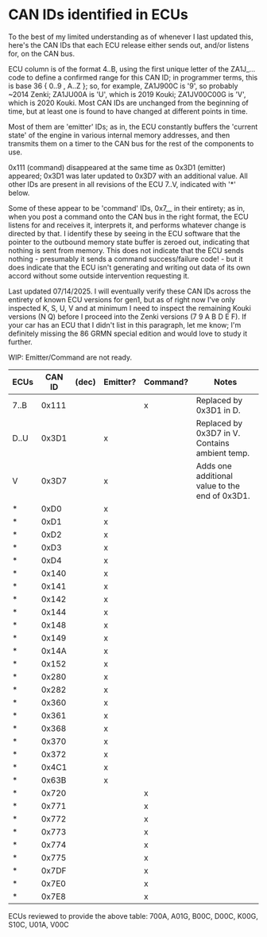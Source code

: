 # CAN IDs identified in ECUs

To the best of my limited understanding as of whenever I last updated this, here's the CAN IDs that each ECU release either sends out, and/or listens for, on the CAN bus.

ECU column is of the format 4..B, using the first unique letter of the ZA1J_... code to define a confirmed range for this CAN ID; in programmer terms, this is base 36 { 0..9 , A..Z }; so, for example, ZA1J900C is '9', so probably ~2014 Zenki; ZA1JU00A is 'U', which is 2019 Kouki; ZA1JV00C00G is 'V', which is 2020 Kouki. Most CAN IDs are unchanged from the beginning of time, but at least one is found to have changed at different points in time.

Most of them are 'emitter' IDs; as in, the ECU constantly buffers the 'current state' of the engine in various internal memory addresses, and then transmits them on a timer to the CAN bus for the rest of the components to use.

0x111 (command) disappeared at the same time as 0x3D1 (emitter) appeared; 0x3D1 was later updated to 0x3D7 with an additional value. All other IDs are present in all revisions of the ECU 7..V, indicated with '*' below.

Some of these appear to be 'command' IDs, 0x7__ in their entirety; as in, when you post a command onto the CAN bus in the right format, the ECU listens for and receives it, interprets it, and performs whatever change is directed by that. I identify these by seeing in the ECU software that the pointer to the outbound memory state buffer is zeroed out, indicating that nothing is sent from memory. This does not indicate that the ECU sends nothing - presumably it sends a command success/failure code! - but it does indicate that the ECU isn't generating and writing out data of its own accord without some outside intervention requesting it.

Last updated 07/14/2025. I will eventually verify these CAN IDs across the entirety of known ECU versions for gen1, but as of right now I've only inspected K, S, U, V and at minimum I need to inspect the remaining Kouki versions (N Q) before I proceed into the Zenki versions (7 9 A B D E F). If your car has an ECU that I didn't list in this paragraph, let me know; I'm definitely missing the 86 GRMN special edition and would love to study it further.

WIP: Emitter/Command are not ready.

| ECUs | CAN ID | (dec) | Emitter? | Command? | Notes |
| ---- | ------ | ----- | -------- | -------- | ----- |
| 7..B | 0x111  |       |          | x        | Replaced by 0x3D1 in D. |
| D..U | 0x3D1  |       | x        |          | Replaced by 0x3D7 in V. Contains ambient temp. |
| V    | 0x3D7  |       | x        |          | Adds one additional value to the end of 0x3D1. |
| *    | 0xD0   |       | x        |          |  |
| *    | 0xD1   |       | x        |          |  |
| *    | 0xD2   |       | x        |          |  |
| *    | 0xD3   |       | x        |          |  |
| *    | 0xD4   |       | x        |          |  |
| *    | 0x140  |       | x        |          |  |
| *    | 0x141  |       | x        |          |  |
| *    | 0x142  |       | x        |          |  |
| *    | 0x144  |       | x        |          |  |
| *    | 0x148  |       | x        |          |  |
| *    | 0x149  |       | x        |          |  |
| *    | 0x14A  |       | x        |          |  |
| *    | 0x152  |       | x        |          |  |
| *    | 0x280  |       | x        |          |  |
| *    | 0x282  |       | x        |          |  |
| *    | 0x360  |       | x        |          |  |
| *    | 0x361  |       | x        |          |  |
| *    | 0x368  |       | x        |          |  |
| *    | 0x370  |       | x        |          |  |
| *    | 0x372  |       | x        |          |  |
| *    | 0x4C1  |       | x        |          |  |
| *    | 0x63B  |       | x        |          |  |
| *    | 0x720  |       |          | x        |  |
| *    | 0x771  |       |          | x        |  |
| *    | 0x772  |       |          | x        |  |
| *    | 0x773  |       |          | x        |  |
| *    | 0x774  |       |          | x        |  |
| *    | 0x775  |       |          | x        |  |
| *    | 0x7DF  |       |          | x        |  |
| *    | 0x7E0  |       |          | x        |  |
| *    | 0x7E8  |       |          | x        |  |

ECUs reviewed to provide the above table: 700A, A01G, B00C, D00C, K00G, S10C, U01A, V00C
